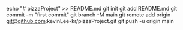 echo "# pizzaProject" >> README.md
git init
git add README.md
git commit -m "first commit"
git branch -M main
git remote add origin git@github.com:kevinLee-kr/pizzaProject.git
git push -u origin main
